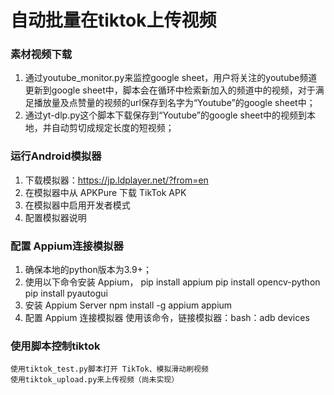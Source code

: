 # 自动批量在tiktok上传视频

### 素材视频下载
1. 通过youtube_monitor.py来监控google sheet，用户将关注的youtube频道更新到google sheet中，脚本会在循环中检索新加入的频道中的视频，对于满足播放量及点赞量的视频的url保存到名字为“Youtube”的google sheet中；
2. 通过yt-dlp.py这个脚本下载保存到“Youtube”的google sheet中的视频到本地，并自动剪切成规定长度的短视频；

### 运行Android模拟器
1. 下载模拟器：https://jp.ldplayer.net/?from=en
2. 在模拟器中从 APKPure 下载 TikTok APK
3. 在模拟器中启用开发者模式
4. 配置模拟器说明

###  配置 Appium连接模拟器
1. 确保本地的python版本为3.9+；
2.  使用以下命令安装 Appium，
    pip install appium
    pip install opencv-python
    pip install pyautogui
3.  安装 Appium Server
    npm install -g appium
    appium
4. 配置 Appium 连接模拟器
    使用该命令，链接模拟器：bash：adb devices
   
### 使用脚本控制tiktok
    使用tiktok_test.py脚本打开 TikTok、模拟滑动刷视频
    使用tiktok_upload.py来上传视频（尚未实现）
